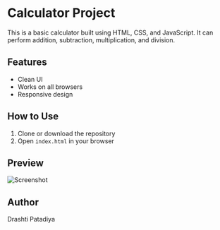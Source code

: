 # Calculator Project

This is a basic calculator built using HTML, CSS, and JavaScript. It can perform addition, subtraction, multiplication, and division.

## Features
- Clean UI
- Works on all browsers
- Responsive design

## How to Use
1. Clone or download the repository
2. Open `index.html` in your browser

## Preview
![Screenshot](screenshot.png)

## Author
Drashti Patadiya

